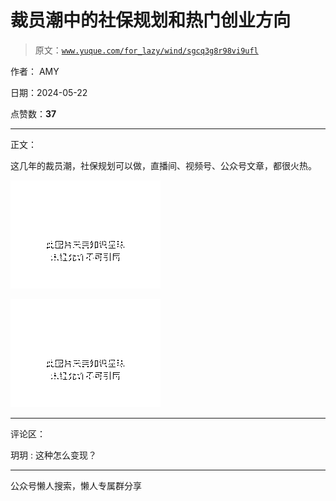 # 裁员潮中的社保规划和热门创业方向

> 原文：[`www.yuque.com/for_lazy/wind/sgcq3g8r98vi9ufl`](https://www.yuque.com/for_lazy/wind/sgcq3g8r98vi9ufl)

作者： AMY

日期：2024-05-22

点赞数：**37**

* * *

正文：

这几年的裁员潮，社保规划可以做，直播间、视频号、公众号文章，都很火热。

![](img/69478fb82b09e21990ed82ea1c1f0316.png)

![](img/c07a643834ddbf708a61003a3e71c104.png)

* * *

评论区：

玥玥 : 这种怎么变现？

* * *

公众号懒人搜索，懒人专属群分享